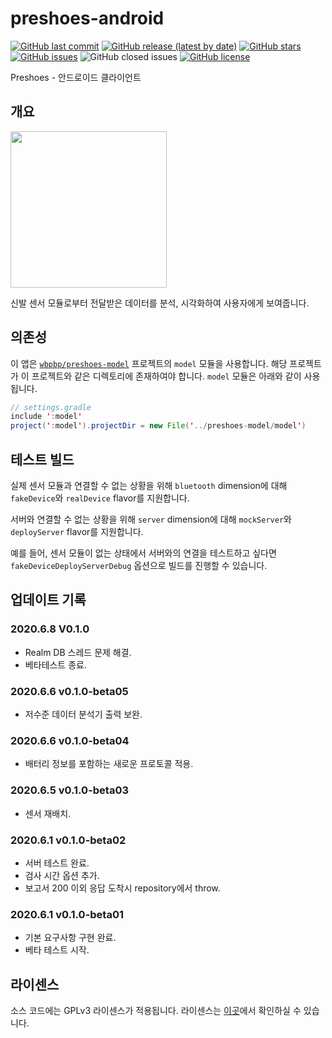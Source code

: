 # preshoes-android

[![GitHub last commit](https://img.shields.io/github/last-commit/wbpbp/preshoes-android)](https://github.com/wbpbp/preshoes-android/commits)
[![GitHub release (latest by date)](https://img.shields.io/github/v/release/wbpbp/preshoes-android)](https://github.com/wbpbp/preshoes-android/releases/latest)
[![GitHub stars](https://img.shields.io/github/stars/wbpbp/preshoes-android?style=shield)](https://github.com/wbpbp/preshoes-android/stargazers)
[![GitHub issues](https://img.shields.io/github/issues/wbpbp/preshoes-android)](https://github.com/wbpbp/preshoes-android/issues)
![GitHub closed issues](https://img.shields.io/github/issues-closed/wbpbp/preshoes-android)
[![GitHub license](https://img.shields.io/github/license/wbpbp/preshoes-android)](https://github.com/wbpbp/preshoes-android/blob/master/LICENSE)

Preshoes - 안드로이드 클라이언트

## 개요

<img src="/docs/demo.gif" width="250px">

신발 센서 모듈로부터 전달받은 데이터를 분석, 시각화하여 사용자에게 보여줍니다.

## 의존성

이 앱은 [`wbpbp/preshoes-model`](https://github.com/WBPBP/preshoes-model) 프로젝트의 `model` 모듈을 사용합니다. 해당 프로젝트가 이 프로젝트와 같은 디렉토리에 존재하여야 합니다. `model` 모듈은 아래와 같이 사용됩니다.

~~~java
// settings.gradle
include ':model'
project(':model').projectDir = new File('../preshoes-model/model')
~~~

## 테스트 빌드

실제 센서 모듈과 연결할 수 없는 상황을 위해 `bluetooth` dimension에 대해 `fakeDevice`와 `realDevice` flavor를 지원합니다.

서버와 연결할 수 없는 상황을 위해 `server` dimension에 대해 `mockServer`와 `deployServer` flavor를 지원합니다.

예를 들어, 센서 모듈이 없는 상태에서 서버와의 연결을 테스트하고 싶다면 `fakeDeviceDeployServerDebug` 옵션으로 빌드를 진행할 수 있습니다.

## 업데이트 기록

### 2020.6.8 V0.1.0

- Realm DB 스레드 문제 해결.
- 베타테스트 종료.

### 2020.6.6 v0.1.0-beta05

- 저수준 데이터 분석기 출력 보완.

### 2020.6.6 v0.1.0-beta04

- 배터리 정보를 포함하는 새로운 프로토콜 적용.

### 2020.6.5 v0.1.0-beta03

- 센서 재배치.

### 2020.6.1 v0.1.0-beta02

- 서버 테스트 완료.
- 검사 시간 옵션 추가.
- 보고서 200 이외 응답 도착시 repository에서 throw.

### 2020.6.1 v0.1.0-beta01

- 기본 요구사항 구현 완료.
- 베타 테스트 시작.

## 라이센스

소스 코드에는 GPLv3 라이센스가 적용됩니다. 라이센스는 [이곳](https://github.com/wbpbp/preshoes-android/blob/master/LICENSE)에서 확인하실 수 있습니다.
